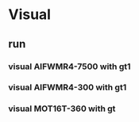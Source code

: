 # Visual


## run
### visual AIFWMR4-7500 with gt1


### visual AIFWMR4-300 with gt1



### visual MOT16T-360 with gt

